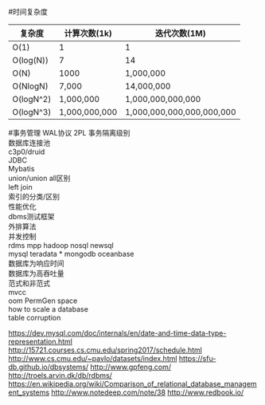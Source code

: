 #时间复杂度

|复杂度|计算次数(1k)|迭代次数(1M)|
| ---- | ---- | ---- |
|O(1)|1|1|
|O(log(N))|7|14|
|O(N)|1000|1,000,000|
|O(NlogN)|7,000|14,000,000|
|O(logN^2)|1,000,000|1,000,000,000,000|
|O(logN^3)|1,000,000,000|1,000,000,000,000,000,000|

#事务管理 
WAL协议
2PL
事务隔离级别  
数据库连接池  
c3p0/druid  
JDBC  
Mybatis  
union/union all区别  
left join  
索引的分类/区别  
性能优化  
dbms测试框架  
外排算法  
并发控制  
rdms mpp hadoop nosql newsql  
mysql teradata \* mongodb oceanbase  
数据库为响应时间  
数据库为高吞吐量  
范式和非范式  
mvcc  
oom PermGen space  
how to scale a database  
table corruption

https://dev.mysql.com/doc/internals/en/date-and-time-data-type-representation.html
http://15721.courses.cs.cmu.edu/spring2017/schedule.html
http://www.cs.cmu.edu/~pavlo/datasets/index.html
https://sfu-db.github.io/dbsystems/
http://www.gpfeng.com/
http://troels.arvin.dk/db/rdbms/
https://en.wikipedia.org/wiki/Comparison_of_relational_database_management_systems
http://www.notedeep.com/note/38
http://www.redbook.io/


